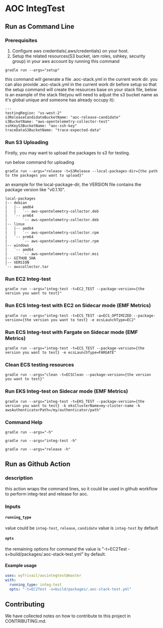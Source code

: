 # AOC IntegTest
## Run as Command Line

### Prerequisites

1. Configure aws credentials(.aws/credentials) on your host.
2. Setup the related resources(S3 bucket, iam roles, sshkey, security group) in your aws account by running this command 

``
gradle run --args="setup" 
``

this command will generate a file .aoc-stack.yml in the current work dir. 
you can also provide .aoc-stack.yml in the current work dir before setup so that the setup command will create the resources base on your stack file, below is an example of the stack file(you will need to adjust the s3 bucket name as it's global unique and someone has already occupy it):

```
---
testingRegion: "us-west-2"
s3ReleaseCandidateBucketName: "aoc-release-candidate"
s3BucketName: "aws-opentelemetry-collector-test"
sshKeyS3BucketName: "aoc-ssh-key"
traceDataS3BucketName: "trace-expected-data"
```

### Run S3 Uploading

Firstly, you may want to upload the packages to s3 for testing.

run below command for uploading

````
gradle run --args="release -t=S3Release --local-packages-dir={the path to the packages you want to upload}"
````

an example for the local-package-dir, the VERSION file contains the package version like "v0.1.10".

````
local-packages
|-- debian
|   |-- amd64
|   |   `-- aws-opentelemetry-collector.deb
|   `-- arm64
|       `-- aws-opentelemetry-collector.deb
|-- linux
|   |-- amd64
|   |   `-- aws-opentelemetry-collector.rpm
|   `-- arm64
|       `-- aws-opentelemetry-collector.rpm
|-- windows
|   `-- amd64
|       `-- aws-opentelemetry-collector.msi
|-- GITHUB_SHA
|-- VERSION
`-- awscollector.tar
````

### Run EC2 Integ-test

````
gradle run --args="integ-test -t=EC2_TEST --package-version={the version you want to test}"
````

### Run ECS Integ-test with EC2 on Sidecar mode (EMF Metrics)
```
gradle run --args="integ-test -t=ECS_TEST -a=ECS_OPTIMIZED --package-version={the version you want to test} -e ecsLaunchType=EC2"
```

### Run ECS Integ-test with Fargate on Sidecar mode (EMF Metrics)
```
gradle run --args="integ-test -t=ECS_TEST --package-version={the version you want to test} -e ecsLaunchType=FARGATE"
```

### Clean ECS testing resources
```
gradle run --args="clean -t=ECSClean --package-version={the version you want to test}"
```

### Run EKS Integ-test on Sidecar mode (EMF Metrics)
```
gradle run --args="integ-test -t=EKS_TEST --package-version={the version you want to test} -k eksClusterName=my-cluster-name -k awsAuthenticatorPath=/my/authenticator/path"
```


### Command Help

`
gradle run --args="-h"
`

`
gradle run --args="integ-test -h"
`

`
gradle run --args="release -h"
`

## Run as Github Action

### description

this action wraps the command lines, so it could be used in github workflow to perform integ-test and release for aoc.

### Inputs

#### `running_type`

value could be `integ-test`, `release`, `candidate` 
value is `integ-test` by default

#### `opts`

the remaining options for command
the value is "-t=EC2Test -s=build/packages/.aoc-stack-test.yml" by default.

#### Example usage

```yaml
uses: wyTrivail/aocintegtest@master
with:
  running_type: integ-test
  opts: "-t=EC2Test -s=build/packages/.aoc-stack-test.yml"
```

## Contributing

We have collected notes on how to contribute to this project in CONTRIBUTING.md.
